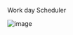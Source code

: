 Work day Scheduler 

![image](https://user-images.githubusercontent.com/102924794/169726421-592d9b07-a1df-4aa4-9373-d07f9c3f0879.png)

